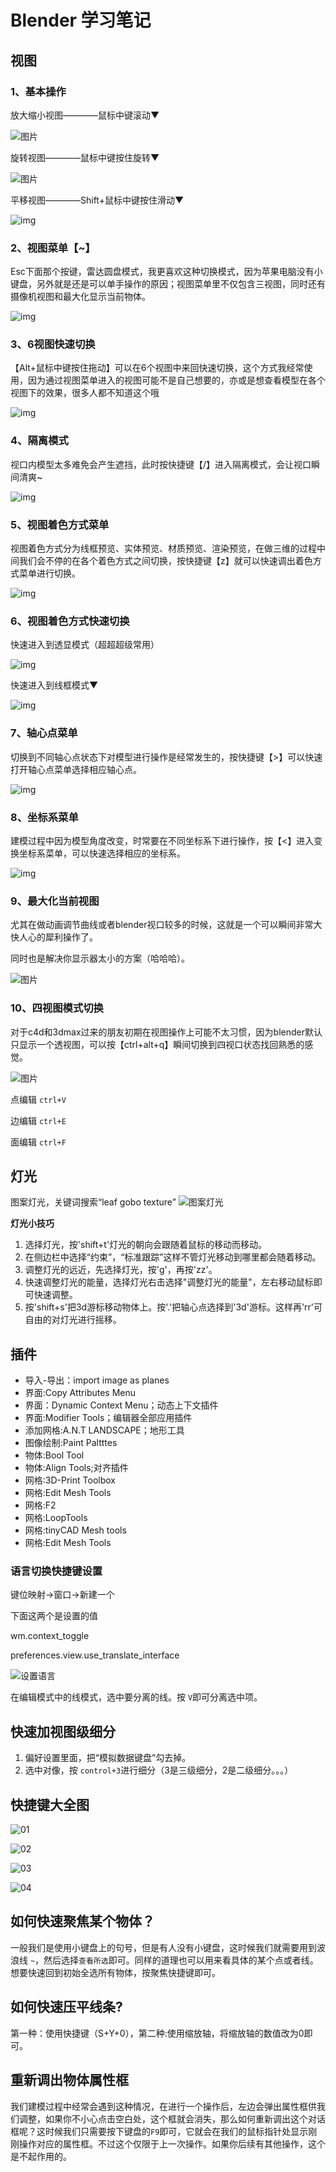 # Blender 学习笔记

## 视图

### 1、基本操作

放大缩小视图————鼠标中键滚动▼

![图片](blender.assets/7a5749cd07cb153a87ab2336a7a15cb5d8d335b6.gif@942w_629h_progressive.webp)

旋转视图————鼠标中键按住旋转▼

![图片](blender.assets/9b016242dd8dd9927e0c20c188be7989d5051d2d.gif@942w_629h_progressive.webp)

平移视图————Shift+鼠标中键按住滑动▼

![img](blender.assets/9560257e9248c8feab05f2acea56342fe8424998.gif@942w_629h_progressive.webp)

### 2、视图菜单【~】

Esc下面那个按键，雷达圆盘模式，我更喜欢这种切换模式，因为苹果电脑没有小键盘，另外就是还是可以单手操作的原因；视图菜单里不仅包含三视图，同时还有摄像机视图和最大化显示当前物体。

![img](blender.assets/36ba68f0414ec2dfd43e2111ce9361db5f49ee7a.gif@942w_629h_progressive.webp)

### 3、6视图快速切换

【Alt+鼠标中键按住拖动】可以在6个视图中来回快速切换，这个方式我经常使用，因为通过视图菜单进入的视图可能不是自己想要的，亦或是想查看模型在各个视图下的效果，很多人都不知道这个哦

![img](blender.assets/12dadf9a27f2a6083b8fdb7b2e73999a157443fb.gif@942w_629h_progressive.webp)

### 4、隔离模式

视口内模型太多难免会产生遮挡，此时按快捷键【/】进入隔离模式，会让视口瞬间清爽~

![img](blender.assets/0e0c9dd7dbcd5073ea41503f6060a7c003e666c2.gif@942w_629h_progressive.webp)

### 5、视图着色方式菜单

视图着色方式分为线框预览、实体预览、材质预览、渲染预览，在做三维的过程中间我们会不停的在各个着色方式之间切换，按快捷键【z】就可以快速调出着色方式菜单进行切换。

![img](blender.assets/8f0615c6af3f2d6a663f6465600027fe5f192d69.gif@942w_629h_progressive.webp)

### 6、视图着色方式快速切换

快速进入到透显模式（超超超级常用）

![img](blender.assets/1ebdefd63eecab7c44951e85e41665e618cda8b4.gif@942w_629h_progressive.webp)

快速进入到线框模式▼

![img](blender.assets/878cc7477b3f3ffea4cbd360dcb882fe63fb0225.gif@942w_629h_progressive.webp)

### 7、轴心点菜单

切换到不同轴心点状态下对模型进行操作是经常发生的，按快捷键【>】可以快速打开轴心点菜单选择相应轴心点。

![img](blender.assets/82e6a557e97e7e8723748cfcaa8bdf42109f7232.gif@942w_629h_progressive.webp)

### 8、坐标系菜单

建模过程中因为模型角度改变，时常要在不同坐标系下进行操作，按【<】进入变换坐标系菜单，可以快速选择相应的坐标系。

![img](blender.assets/5894e2511de4c472c31d2f2d48d92a611dfc4f20.gif@942w_629h_progressive.webp)

### 9、最大化当前视图

尤其在做动画调节曲线或者blender视口较多的时候，这就是一个可以瞬间非常大快人心的犀利操作了。

同时也是解决你显示器太小的方案（哈哈哈）。

![图片](blender.assets/47609ffb894f409b0682048cdfc45d6277b90c5b.gif@942w_510h_progressive.webp)

### 10、四视图模式切换

对于c4d和3dmax过来的朋友初期在视图操作上可能不太习惯，因为blender默认只显示一个透视图，可以按【ctrl+alt+q】瞬间切换到四视口状态找回熟悉的感觉。

![图片](blender.assets/bd199a11f2dee5f5917dd4300990ff080623814b.gif@942w_510h_progressive.webp)


点编辑 `ctrl+V`

边编辑 `ctrl+E`

面编辑 `ctrl+F`


## 灯光

图案灯光，关键词搜索“leaf gobo texture”
![图案灯光](blender.assets/leaf.png)

**灯光小技巧**
1. 选择灯光，按'shift+t'灯光的朝向会跟随着鼠标的移动而移动。
2. 在侧边栏中选择“约束”，“标准跟踪”这样不管灯光移动到哪里都会随着移动。
3. 调整灯光的远近，先选择灯光，按'g'，再按'zz'。
4. 快速调整灯光的能量，选择灯光右击选择"调整灯光的能量"，左右移动鼠标即可快速调整。
5. 按'shift+s'把3d游标移动物体上。按'.'把轴心点选择到'3d'游标。这样再'rr'可自由的对灯光进行摇移。

## 插件

* 导入-导出：import image as planes
* 界面:Copy Attributes Menu
* 界面：Dynamic Context Menu；动态上下文插件
* 界面:Modifier Tools；编辑器全部应用插件
* 添加网格:A.N.T LANDSCAPE；地形工具
* 图像绘制:Paint Paltttes
* 物体:Bool Tool
* 物体:Align Tools;对齐插件
* 网格:3D-Print Toolbox
* 网格:Edit Mesh Tools
* 网格:F2
* 网格:LoopTools
* 网格:tinyCAD Mesh tools
* 网格:Edit Mesh Tools

### 语言切换快捷键设置

键位映射->窗口->新建一个

下面这两个是设置的值

wm.context_toggle

preferences.view.use_translate_interface

![设置语言](blender.assets/setting.png)

在编辑模式中的线模式，选中要分离的线。按 `V`即可分离选中项。


## 快速加视图级细分

1. 偏好设置里面，把“模拟数据键盘”勾去掉。
2. 选中对像，按 `control+3`进行细分（3是三级细分，2是二级细分。。。）

## 快捷键大全图

![01](blender.assets/blender-kjj01.jpeg)

![02](blender.assets/blender-kjj02.jpeg)

![03](blender.assets/blender-kjj03.jpeg)

![04](blender.assets/blender-kjj04.jpeg)

## 如何快速聚焦某个物体？

一般我们是使用小键盘上的句号，但是有人没有小键盘，这时候我们就需要用到波浪线 `~`，然后选择`查看所选`即可。同样的道理也可以用来看具体的某个点或者线。想要快速回到初始全选所有物体，按聚焦快捷键即可。

##  如何快速压平线条?

第一种：使用快捷键（S+Y+0），第二种:使用缩放轴，将缩放轴的数值改为0即可。

## 重新调出物体属性框

我们建模过程中经常会遇到这种情况，在进行一个操作后，左边会弹出属性框供我们调整，如果你不小心点击空白处，这个框就会消失，那么如何重新调出这个对话框呢？这时候我们只需要按下键盘的`F9`即可，它就会在我们的鼠标指针处显示刚刚操作对应的属性框。不过这个仅限于上一次操作。如果你后续有其他操作，这个是不起作用的。
